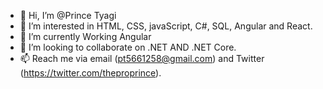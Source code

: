 - 👋 Hi, I’m @Prince Tyagi
- 👀 I’m interested in HTML, CSS, javaScript, C#, SQL, Angular and React.
- 🌱 I’m currently Working Angular
- 💞️ I’m looking to collaborate on .NET AND .NET Core.
- 📫 Reach me via email (pt5661258@gmail.com) and Twitter (https://twitter.com/theproprince).

<!---
PrinceZusys/PrinceZusys is a ✨ special ✨ repository because its `README.md` (this file) appears on your GitHub profile.
You can click the Preview link to take a look at your changes.
--->

